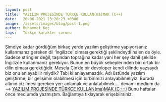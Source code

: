 ```yaml
---
layout: post
title:  YAZILIM PROJESİNDE TÜRKÇE KULLAN(ma)MAK (C++)
date:   20-06-2021 23:20:23 +0300
image:  /assets/images/blog/post-1.png
author: Muhammet Koç
tags:   Türkçe karakter sorunu
---
```


Şimdiye kadar gördüğüm birkaç yerde yazılım geliştirme yapıyorsanız kullanmanız gereken dil ‘İngilizce’ olması gerektiği şeklindeydi halen de öyle. Sadece stringler değil, taşından toprağına kadar yani her şey dahil şekilde İngilizce kullanmanız gerekiyor. Bunun en büyük sebeplerinden biri ortak bir dilin olması gerektiğidir. Mesela Çin’de bir devoloper kendi dilinde yazsaydı biz onu anlayabilir miydik? Tabi ki anlayamazdık. Adı üstünde yazılım geliştirme, bir gelişimin olabilmesi için birbirimizi anlayabilmeliyiz. Burada altının çizilmesi gereken yer: anlamak ve anlatabilmek....
devamı medium da -->
[YAZILIM PROJESİNDE TÜRKÇE KULLAN(ma)MAK (C++)](https://muhammetkoc.medium.com/yazilim-projesi%CC%87nde-t%C3%BCrk%C3%A7e-karakter-kullan-ma-mak-c-102694ea81dc)
Bunu haftalar önce mediumda yazmıştım. Bağlantıya tıklayarak erişebiirsiniz.